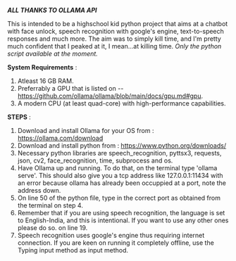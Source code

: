 __*ALL THANKS TO OLLAMA API*__

This is intended to be a highschool kid python project that aims at a chatbot with face unlock, speech recognition with google's engine, text-to-speech responses and much more. The aim was to simply kill time, and I'm pretty much confident that I peaked at it, I mean...at killing time. *Only the python script available at the moment.*

__System Requirements__ :
              
1. Atleast 16 GB RAM.
2. Preferrably a GPU that is listed on -- https://github.com/ollama/ollama/blob/main/docs/gpu.md#gpu.
3. A modern CPU (at least quad-core) with high-performance capabilities.

__STEPS__ :

1. Download and install Ollama for your OS from : https://ollama.com/download
2. Download and install python from : https://www.python.org/downloads/
3. Necessary python libraries are speech_recognition, pyttsx3, requests, json, cv2, face_recognition, time, subprocess and os.
4. Have Ollama up and running. To do that, on the terminal type 'ollama serve'. This should also give you a tcp address like 127.0.0.1:11434 with an error because ollama has already been occuppied at a port, note the address down.
5. On line 50 of the python file, type in the correct port as obtained from the terminal on step 4.
6. Remember that if you are using speech recognition, the language is set to English-India, and this is intentional. If you want to use any other ones please do so. on line 19.
7. Speech recognition uses google's engine thus requiring internet connection. If you are keen on running it completely offline, use the Typing input method as input method.


